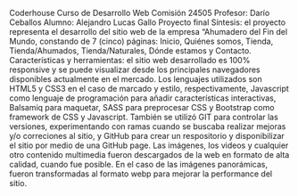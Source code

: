 Coderhouse
Curso de Desarrollo Web
Comisión 24505
Profesor: Darío Ceballos
Alumno: Alejandro Lucas Gallo
Proyecto final
Síntesis: el proyecto representa el desarrollo del sitio web de la empresa “Ahumadero del Fin del Mundo, constando de 7 (cinco) páginas: Inicio, Quiénes somos, Tienda, Tienda/Ahumados, Tienda/Naturales, Dónde estamos y Contacto.
Características y herramientas: el sitio web desarrollado es 100% responsive y se puede visualizar desde los principales navegadores disponibles actualmente en el mercado. Los lenguajes utilizados son HTML5 y CSS3 en el caso de marcado y estilo, respectivamente, Javascript como lenguaje de programación para añadir características interactivas, Balsamiq para maquetar, SASS para preprocesar CSS y Bootstrap como framework de CSS y Javascript. También se utilizó GIT para controlar las versiones, experimentando con ramas cuando se buscaba realizar mejoras y/o correciones al sitio, y GitHub para crear un respositorio y disponibilizar el sitio por medio de una GitHub page. Las imágenes, los videos y cualquier otro contenido multimedia fueron descargados de la web en formato de alta calidad, cuando fue posible. En el caso de las imágenes panorámicas, fueron transformadas al formato webp para mejorar la performance del sitio.